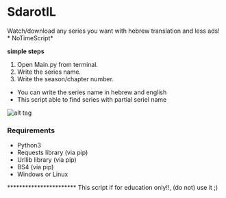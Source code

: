 # SdarotIL
Watch/download any series you want with hebrew translation and less ads! * NoTimeScript*

<strong>simple steps</strong>
1) Open Main.py from terminal.
2) Write the series name.
3) Write the season/chapter number.

+ You can write the series name in hebrew and english
+ This script able to find series with partial seriel name

![alt tag](https://i.imgrpost.com/imgr/2018/06/23/Screenshot.png)

<h3>Requirements</h3>
<ul>
  <li> Python3 </li>
  <li> Requests library (via pip) </li>
  <li> Urllib library (via pip) </li>
  <li> BS4 (via pip) </li>
  <li> Windows or Linux </li>
</ul>
***********************
This script if for education only!!, (do not) use it ;)
